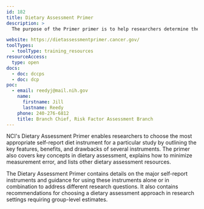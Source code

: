 ```yaml
---
id: 182
title: Dietary Assessment Primer
description: >
  The purpose of the Primer primer is to help researchers determine the best way to assess diet for any study in which estimates of group intakes are required.

website: https://dietassessmentprimer.cancer.gov/
toolTypes:
  - toolType: training_resources
resourceAccess:
  type: open
docs:
  - doc: dccps
  - doc: dcp
poc:
  - email: reedyj@mail.nih.gov
    name:
      firstname: Jill
      lastname: Reedy
    phone: 240-276-6812
    title: Branch Chief, Risk Factor Assessment Branch
---
```

NCI's Dietary Assessment Primer enables researchers to choose the most appropriate self-report diet instrument for a particular study by outlining the key features, benefits, and drawbacks of several instruments. The primer also covers key concepts in dietary assessment, explains how to minimize measurement error, and lists other dietary assessment resources.

The Dietary Assessment Primer contains details on the major self-report instruments and guidance for using these instruments alone or in combination to address different research questions. It also contains recommendations for choosing a dietary assessment approach in research settings requiring group-level estimates.